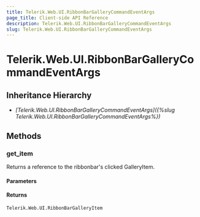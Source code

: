```yaml
---
title: Telerik.Web.UI.RibbonBarGalleryCommandEventArgs
page_title: Client-side API Reference
description: Telerik.Web.UI.RibbonBarGalleryCommandEventArgs
slug: Telerik.Web.UI.RibbonBarGalleryCommandEventArgs
---
```


# Telerik.Web.UI.RibbonBarGalleryCommandEventArgs

## Inheritance Hierarchy

* *[Telerik.Web.UI.RibbonBarGalleryCommandEventArgs]({%slug Telerik.Web.UI.RibbonBarGalleryCommandEventArgs%})*

## Methods

### get_item

Returns a reference to the ribbonbar's clicked GalleryItem.

#### Parameters

#### Returns

`Telerik.Web.UI.RibbonBarGalleryItem`
